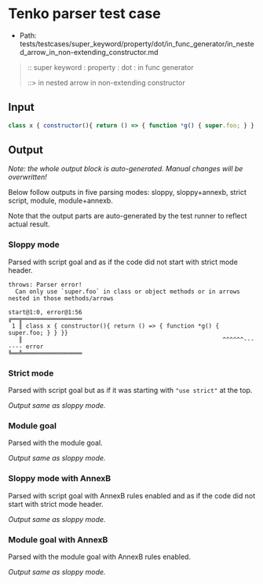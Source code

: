 # Tenko parser test case

- Path: tests/testcases/super_keyword/property/dot/in_func_generator/in_nested_arrow_in_non-extending_constructor.md

> :: super keyword : property : dot : in func generator
>
> ::> in nested arrow in non-extending constructor

## Input

`````js
class x { constructor(){ return () => { function *g() { super.foo; } } }}
`````

## Output

_Note: the whole output block is auto-generated. Manual changes will be overwritten!_

Below follow outputs in five parsing modes: sloppy, sloppy+annexb, strict script, module, module+annexb.

Note that the output parts are auto-generated by the test runner to reflect actual result.

### Sloppy mode

Parsed with script goal and as if the code did not start with strict mode header.

`````
throws: Parser error!
  Can only use `super.foo` in class or object methods or in arrows nested in those methods/arrows

start@1:0, error@1:56
╔══╦═════════════════
 1 ║ class x { constructor(){ return () => { function *g() { super.foo; } } }}
   ║                                                         ^^^^^^------- error
╚══╩═════════════════

`````

### Strict mode

Parsed with script goal but as if it was starting with `"use strict"` at the top.

_Output same as sloppy mode._

### Module goal

Parsed with the module goal.

_Output same as sloppy mode._

### Sloppy mode with AnnexB

Parsed with script goal with AnnexB rules enabled and as if the code did not start with strict mode header.

_Output same as sloppy mode._

### Module goal with AnnexB

Parsed with the module goal with AnnexB rules enabled.

_Output same as sloppy mode._
